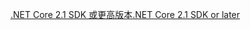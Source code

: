 [<span data-ttu-id="ff20c-101">.NET Core 2.1 SDK 或更高版本</span><span class="sxs-lookup"><span data-stu-id="ff20c-101">.NET Core 2.1 SDK or later</span></span>](https://dotnet.microsoft.com/download/dotnet-core)
